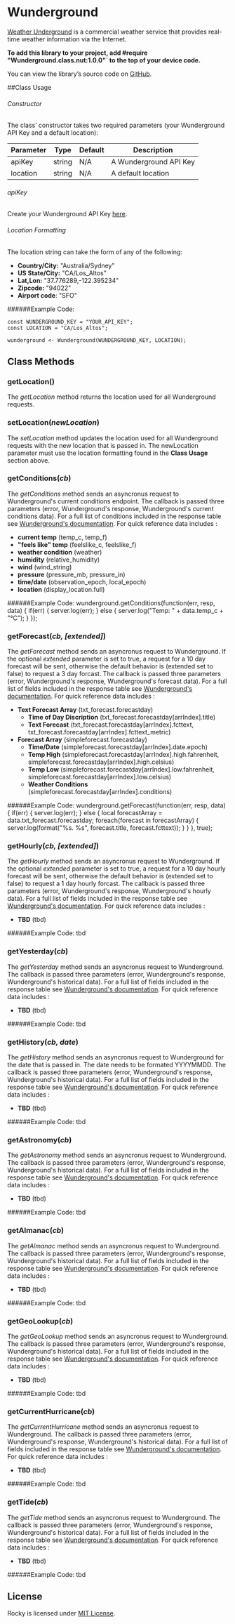 # Wunderground
[Weather Underground](http://wunderground.com) is a commercial weather service that provides real-time weather information via the Internet.

**To add this library to your project, add #require "Wunderground.class.nut:1.0.0"` to the top of your device code.**

You can view the library’s source code on [GitHub](https://github.com/electricimp/Wunderground/tree/v1.0.0).


##Class Usage

###### Constructor
The class’ constructor takes two required parameters (your Wunderground API Key and a default location):


| Parameter     | Type         | Default | Description |
| ------------- | ------------ | ------- | ----------- |
| apiKey        | string       | N/A     | A Wunderground API Key |
| location      | string       | N/A     | A default location|

###### apiKey
Create your Wunderground API Key [here](http://www.wunderground.com/weather/api/).

###### Location Formatting
The location string can take the form of any of the following:

- **Country/City:** "Australia/Sydney"
- **US State/City:** "CA/Los_Altos"
- **Lat,Lon:** "37.776289,-122.395234"
- **Zipcode:** "94022"
- **Airport code**: "SFO"


######Example Code:

	const WUNDERGROUND_KEY = "YOUR_API_KEY";
	const LOCATION = "CA/Los_Altos";

	wunderground <- Wunderground(WUNDERGROUND_KEY, LOCATION);


## Class Methods

### getLocation()
The *getLocation* method returns the location used for all Wunderground requests.

### setLocation(*newLocation*)
The *setLocation* method updates the location used for all Wunderground requests with the new location that is passed in.  The newLocation parameter must use the location formatting found in the **Class Usage** section above.

### getConditions(*cb*)
The *getConditions* method sends an asyncronus request to Wunderground's current conditions endpoint.  The callback is passed three parameters (error, Wunderground's response, Wunderground's current conditions data).  For a full list of conditions included in the response table see [Wunderground's documentation](http://www.wunderground.com/weather/api/d/docs?d=data/conditions&MR=1).  For quick reference data includes :

- **current temp** (temp_c, temp_f)
- **"feels like" temp** (feelslike_c, feelslike_f)
- **weather condition** (weather)
- **humidity** (relative_humidity)
- **wind** (wind_string)
- **pressure** (pressure_mb, pressure_in)
- **time/date** (observation_epoch, local_epoch)
- **location** (display_location.full)


######Example Code:
	wunderground.getConditions(function(err, resp, data) {
		if(err) {
			server.log(err);
		} else {
			server.log("Temp: " + data.temp_c + "°C");
		}
	});


### getForecast(*cb, [extended]*)
The *getForecast* method sends an asyncronus request to Wunderground. If the optional *extended* parameter is set to true, a request for a 10 day forecast will be sent, otherwise the default behavior is (extended set to false) to request a 3 day forcast.  The callback is passed three parameters (error, Wunderground's response, Wunderground's forecast data).  For a full list of fields included in the response table see [Wunderground's documentation](http://www.wunderground.com/weather/api/d/docs?d=data/forecast&MR=1).  For quick reference data includes :

- **Text Forecast Array** (txt_forecast.forecastday)
	- **Time of Day Discription** (txt_forecast.forecastday[arrIndex].title)
	- **Text Forecast** (txt_forecast.forecastday[arrIndex].fcttext, txt_forecast.forecastday[arrIndex].fcttext_metric)
- **Forecast Array** (simpleforecast.forecastday)
	- **Time/Date** (simpleforecast.forecastday[arrIndex].date.epoch)
	- **Temp High** (simpleforecast.forecastday[arrIndex].high.fahrenheit, simpleforecast.forecastday[arrIndex].high.celsius)
	- **Temp Low** (simpleforecast.forecastday[arrIndex].low.fahrenheit, simpleforecast.forecastday[arrIndex].low.celsius)
	- **Weather Conditions** (simpleforecast.forecastday[arrIndex].conditions)


######Example Code:
	wunderground.getForecast(function(err, resp, data) {
		if(err) {
			server.log(err);
		} else {
			local forecastArray = data.txt_forecast.forecastday;
			foreach(forecast in forecastArray) {
				server.log(format("%s. %s", forecast.title, forecast.fcttext));
			}
		}
	}, true);


### getHourly(*cb, [extended]*)
The *getHourly* method sends an asyncronus request to Wunderground. If the optional *extended* parameter is set to true, a request for a 10 day hourly forecast will be sent, otherwise the default behavior is (extended set to false) to request a 1 day hourly forcast.  The callback is passed three parameters (error, Wunderground's response, Wunderground's hourly data).  For a full list of fields included in the response table see [Wunderground's documentation](http://http://www.wunderground.com/weather/api/d/docs?d=data/hourly).  For quick reference data includes :

- **TBD** (tbd)

######Example Code:
	tbd

### getYesterday(*cb*)
The *getYesterday* method sends an asyncronus request to Wunderground. The callback is passed three parameters (error, Wunderground's response, Wunderground's historical data).  For a full list of fields included in the response table see [Wunderground's documentation](http://www.wunderground.com/weather/api/d/docs?d=data/yesterday).  For quick reference data includes :

- **TBD** (tbd)

######Example Code:
	tbd

### getHistory(*cb, date*)
The *getHistory* method sends an asyncronus request to Wunderground for the date that is passed in. The date needs to be formated YYYYMMDD.  The callback is passed three parameters (error, Wunderground's response, Wunderground's historical data).  For a full list of fields included in the response table see [Wunderground's documentation](http://www.wunderground.com/weather/api/d/docs?d=data/history).  For quick reference data includes :

- **TBD** (tbd)

######Example Code:
	tbd

### getAstronomy(*cb*)
The *getAstronomy* method sends an asyncronus request to Wunderground. The callback is passed three parameters (error, Wunderground's response, Wunderground's historical data).  For a full list of fields included in the response table see [Wunderground's documentation](http://www.wunderground.com/weather/api/d/docs?d=data/astronomy).  For quick reference data includes :

- **TBD** (tbd)

######Example Code:
	tbd

### getAlmanac(*cb*)
The *getAlmanac* method sends an asyncronus request to Wunderground. The callback is passed three parameters (error, Wunderground's response, Wunderground's historical data).  For a full list of fields included in the response table see [Wunderground's documentation](http://www.wunderground.com/weather/api/d/docs?d=data/almanac).  For quick reference data includes :

- **TBD** (tbd)

######Example Code:
	tbd

### getGeoLookup(*cb*)
The *getGeoLookup* method sends an asyncronus request to Wunderground. The callback is passed three parameters (error, Wunderground's response, Wunderground's historical data).  For a full list of fields included in the response table see [Wunderground's documentation](http://www.wunderground.com/weather/api/d/docs?d=data/geolookup).  For quick reference data includes :

- **TBD** (tbd)

######Example Code:
	tbd

### getCurrentHurricane(*cb*)
The *getCurrentHurricane* method sends an asyncronus request to Wunderground. The callback is passed three parameters (error, Wunderground's response, Wunderground's historical data).  For a full list of fields included in the response table see [Wunderground's documentation](http://www.wunderground.com/weather/api/d/docs?d=data/currenthurricane).  For quick reference data includes :

- **TBD** (tbd)

######Example Code:
	tbd

### getTide(*cb*)
The *getTide* method sends an asyncronus request to Wunderground. The callback is passed three parameters (error, Wunderground's response, Wunderground's historical data).  For a full list of fields included in the response table see [Wunderground's documentation](http://www.wunderground.com/weather/api/d/docs?d=data/tide).  For quick reference data includes :

- **TBD** (tbd)

######Example Code:
	tbd


## License

Rocky is licensed under [MIT License](./LICENSE).
